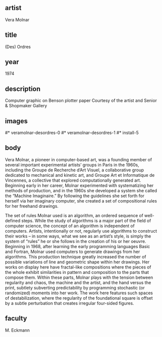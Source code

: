 ## artist
Vera Molnar 

## title
(Des) Ordres

## year
1974 

## description
Computer graphic on Benson plotter paper 
Courtesy of the artist and Senior & Shopmaker Gallery 

## images
#* veramolnar-desordres-0
#* veramolnar-desordres-1
#* install-5

## body
Vera Molnar, a pioneer in computer-based art, was a founding member of several important experimental artists’ groups in Paris in the 1960s, including the Groupe de Recherche d’Art Visuel, a collaborative group dedicated to mechanical and kinetic art, and Groupe Art et Informatique de Vincennes, a collective that explored computationally generated art. Beginning early in her career, Molnar experimented with systematizing her methods of production, and in the 1960s she developed a system she called the “Machine Imaginaire.” By following the guidelines she set forth for herself via her imaginary computer, she created a set of compositional rules for her freehand drawings.

The set of rules Molnar used is an algorithm, an ordered sequence of well-defined steps. While the study of algorithms is a major part of the field of computer science, the concept of an algorithm is independent of computers. Artists, intentionally or not, regularly use algorithms to construct their works – in some ways, what we see as an artist’s style, is simply the system of “rules” he or she follows in the creation of his or her oeuvre. Beginning in 1968, after learning the early programming languages Basic and Fortran, Molnar used computers to generate drawings from her algorithms. This production technique greatly increased the number of possible variations of line and geometric shape within her drawings. Her works on display here have fractal-like compositions where the pieces of the whole exhibit similarities in pattern and composition to the parts that compose them. Within these parts, Molnar plays with the tension between regularity and chaos, the machine and the artist, and the hand versus the print, subtlety subverting predictability by programming stochastic (or randomized) moments into her work. The work here features such spaces of destabilization, where the regularity of the foundational square is offset by a subtle perturbation that creates irregular four-sided figures. 

## faculty
M. Eckmann